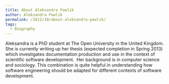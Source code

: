```yaml
---
title: About Aleksandra Pawlik
author: Aleksandra Pawlik
permalink: /2012/10/about-aleksandra-pawlik/
tags:
  - Biography
---
```

Aleksandra is a PhD student at The Open University in the United Kingdom. She is currently writing up her thesis (expected completion in Spring 2013) which investigates documentation production and use in the context of scientific software development.  Her background is in computer science and sociology. This combination is quite helpful in understanding how software engineering should be adapted for different contexts of software development.
